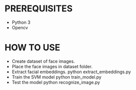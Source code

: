 

# PREREQUISITES 
- Python 3
- Opencv

# HOW TO USE
- Create dataset of face images.
- Place the face images in dataset folder.
- Extract facial embeddings. python extract_embeddings.py
- Train the SVM model python train_model.py
- Test the model python recognize_image.py

